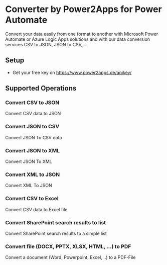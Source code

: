 # Converter by Power2Apps for Power Automate
Convert your data easily from one format to another with Microsoft Power Automate or Azure Logic Apps solutions and with our data conversion services CSV to JSON, JSON to CSV, ...

## Setup
- Get your free key on https://www.power2apps.de/apikey/

## Supported Operations

### Convert CSV to JSON
Convert CSV data to JSON

### Convert JSON to CSV
Convert JSON To CSV data

### Convert JSON to XML
Convert JSON To XML

### Convert XML to JSON
Convert XML To JSON

### Convert CSV to Excel
Convert CSV data to Excel file

### Convert SharePoint search results to list
Convert SharePoint search results to a simple list

### Convert file (DOCX, PPTX, XLSX, HTML, ...) to PDF
Convert a document (Word, Powerpoint, Excel, ..) to a PDF-File
